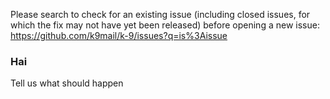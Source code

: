 Please search to check for an existing issue (including closed issues, for which the fix may not have yet been released) before opening a new issue: https://github.com/k9mail/k-9/issues?q=is%3Aissue

### Hai
Tell us what should happen

